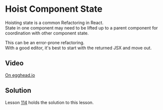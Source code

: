 # Hoist Component State

Hoisting state is a common Refactoring in React.  
State in one component may need to be lifted up to a parent component for coordination with other component state.

This can be an error-prone refactoring.  
With a good editor, it's best to start with the returned JSX and move out.

## Video

[On egghead.io](https://egghead.io/lessons/react-hoist-component-state?af=1x80ad)

## Solution

Lesson [114](../114) holds the solution to this lesson.
